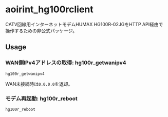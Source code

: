 # aoirint_hg100rclient

CATV回線用インターネットモデムHUMAX HG100R-02JGをHTTP API経由で操作するための非公式パッケージ。

## Usage

### WAN側IPv4アドレスの取得: hg100r_getwanipv4

```shell
hg100r_getwanipv4
```

WAN未接続時は`0.0.0.0`を返却。

### モデム再起動: hg100r_reboot

```shell
hg100r_reboot
```

